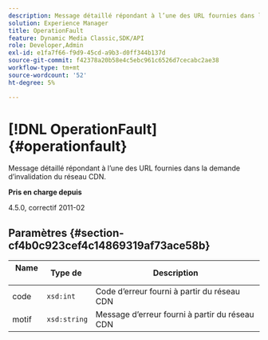 ```yaml
---
description: Message détaillé répondant à l’une des URL fournies dans la demande d’invalidation du réseau CDN.
solution: Experience Manager
title: OperationFault
feature: Dynamic Media Classic,SDK/API
role: Developer,Admin
exl-id: e1fa7f66-f9d9-45cd-a9b3-d0ff344b137d
source-git-commit: f42378a20b58e4c5ebc961c6526d7cecabc2ae38
workflow-type: tm+mt
source-wordcount: '52'
ht-degree: 5%

---
```


# [!DNL OperationFault]{#operationfault}

Message détaillé répondant à l’une des URL fournies dans la demande d’invalidation du réseau CDN.

**Pris en charge depuis**

4.5.0, correctif 2011-02

## Paramètres {#section-cf4b0c923cef4c14869319af73ace58b}

| **&#x200B; Name &#x200B;** | Type de **&#x200B;**&#x200B;| **&#x200B; Description &#x200B;** |
|---|---|---|
| code | `xsd:int` | Code d’erreur fourni à partir du réseau CDN |
| motif | `xsd:string` | Message d’erreur fourni à partir du réseau CDN |
